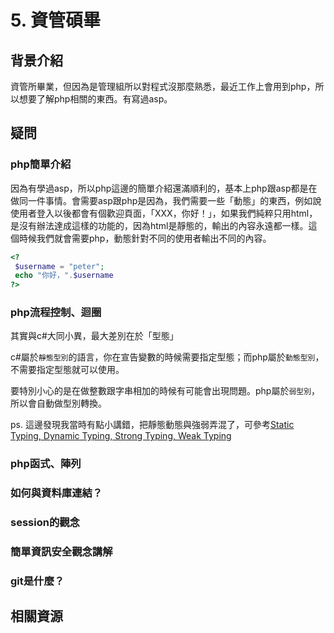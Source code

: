 # 5. 資管碩畢
## 背景介紹
資管所畢業，但因為是管理組所以對程式沒那麼熟悉，最近工作上會用到php，所以想要了解php相關的東西。有寫過asp。

## 疑問

### php簡單介紹
因為有學過asp，所以php這邊的簡單介紹還滿順利的，基本上php跟asp都是在做同一件事情。會需要asp跟php是因為，我們需要一些「動態」的東西，例如說使用者登入以後都會有個歡迎頁面，「XXX，你好！」，如果我們純粹只用html，是沒有辦法達成這樣的功能的，因為html是靜態的，輸出的內容永遠都一樣。這個時候我們就會需要php，動態針對不同的使用者輸出不同的內容。

``` php
<?
 $username = "peter";
 echo "你好，".$username
?>
```

### php流程控制、迴圈
其實與c#大同小異，最大差別在於「型態」  

c#屬於`靜態型別`的語言，你在宣告變數的時候需要指定型態；而php屬於`動態型別`，不需要指定型態就可以使用。  

要特別小心的是在做整數跟字串相加的時候有可能會出現問題。php屬於`弱型別`，所以會自動做型別轉換。

ps. 這邊發現我當時有點小講錯，把靜態動態與強弱弄混了，可參考[Static Typing, Dynamic Typing, Strong Typing, Weak Typing](http://swaywang.blogspot.tw/2013/04/static-typing-static-typetype.html)

### php函式、陣列

### 如何與資料庫連結？

### session的觀念

### 簡單資訊安全觀念講解

### git是什麼？

## 相關資源


